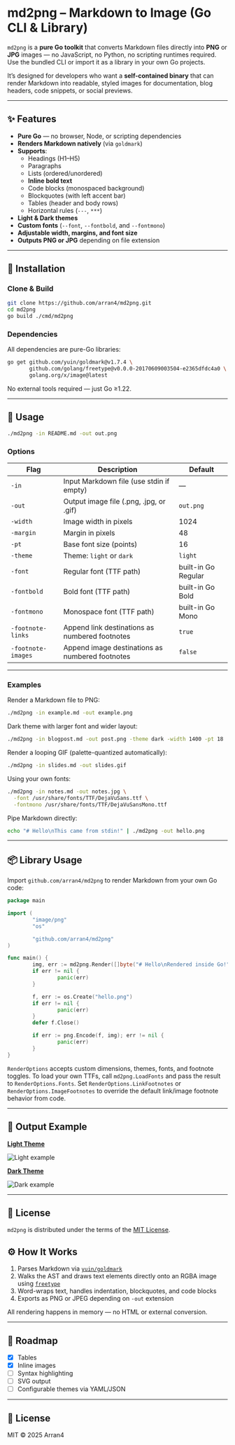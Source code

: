 # md2png – Markdown to Image (Go CLI & Library)

`md2png` is a **pure Go toolkit** that converts Markdown files directly into **PNG** or **JPG** images — no JavaScript, no Python, no scripting runtimes required. Use the bundled CLI or import it as a library in your own Go projects.

It’s designed for developers who want a **self-contained binary** that can render Markdown into readable, styled images for documentation, blog headers, code snippets, or social previews.

---

## ✨ Features

- **Pure Go** — no browser, Node, or scripting dependencies
- **Renders Markdown natively** (via `goldmark`)
- **Supports**:
    - Headings (H1–H5)
    - Paragraphs
    - Lists (ordered/unordered)
    - **Inline bold text**
    - Code blocks (monospaced background)
    - Blockquotes (with left accent bar)
    - Tables (header and body rows)
    - Horizontal rules (`---`, `***`)
- **Light & Dark themes**
- **Custom fonts** (`--font`, `--fontbold`, and `--fontmono`)
- **Adjustable width, margins, and font size**
- **Outputs PNG or JPG** depending on file extension

---

## 🧱 Installation

### Clone & Build

```bash
git clone https://github.com/arran4/md2png.git
cd md2png
go build ./cmd/md2png
```

### Dependencies

All dependencies are pure-Go libraries:

```bash
go get github.com/yuin/goldmark@v1.7.4 \
       github.com/golang/freetype@v0.0.0-20170609003504-e2365dfdc4a0 \
       golang.org/x/image@latest
```

No external tools required — just Go ≥1.22.

---

## 🚀 Usage

```bash
./md2png -in README.md -out out.png
```

### Options

| Flag | Description | Default |
|------|--------------|----------|
| `-in` | Input Markdown file (use stdin if empty) | — |
| `-out` | Output image file (.png, .jpg, or .gif) | `out.png` |
| `-width` | Image width in pixels | 1024 |
| `-margin` | Margin in pixels | 48 |
| `-pt` | Base font size (points) | 16 |
| `-theme` | Theme: `light` or `dark` | `light` |
| `-font` | Regular font (TTF path) | built-in Go Regular |
| `-fontbold` | Bold font (TTF path) | built-in Go Bold |
| `-fontmono` | Monospace font (TTF path) | built-in Go Mono |
| `-footnote-links` | Append link destinations as numbered footnotes | `true` |
| `-footnote-images` | Append image destinations as numbered footnotes | `false` |

---

### Examples

Render a Markdown file to PNG:

```bash
./md2png -in example.md -out example.png
```

Dark theme with larger font and wider layout:

```bash
./md2png -in blogpost.md -out post.png -theme dark -width 1400 -pt 18
```

Render a looping GIF (palette-quantized automatically):

```bash
./md2png -in slides.md -out slides.gif
```

Using your own fonts:

```bash
./md2png -in notes.md -out notes.jpg \
  -font /usr/share/fonts/TTF/DejaVuSans.ttf \
  -fontmono /usr/share/fonts/TTF/DejaVuSansMono.ttf
```

Pipe Markdown directly:

```bash
echo "# Hello\nThis came from stdin!" | ./md2png -out hello.png
```

---

## 📦 Library Usage

Import `github.com/arran4/md2png` to render Markdown from your own Go code:

```go
package main

import (
        "image/png"
        "os"

        "github.com/arran4/md2png"
)

func main() {
        img, err := md2png.Render([]byte("# Hello\nRendered inside Go!"), md2png.RenderOptions{})
        if err != nil {
                panic(err)
        }

        f, err := os.Create("hello.png")
        if err != nil {
                panic(err)
        }
        defer f.Close()

        if err := png.Encode(f, img); err != nil {
                panic(err)
        }
}
```

`RenderOptions` accepts custom dimensions, themes, fonts, and footnote toggles. To load your own TTFs, call `md2png.LoadFonts` and pass the result to `RenderOptions.Fonts`. Set `RenderOptions.LinkFootnotes` or `RenderOptions.ImageFootnotes` to override the default link/image footnote behavior from code.

---

## 🧩 Output Example

**[Light Theme](examples/light-example.png)**

![Light example](examples/light-example.png)

**[Dark Theme](examples/dark-example.png)**

![Dark example](examples/dark-example.png)

---

## 📄 License

`md2png` is distributed under the terms of the [MIT License](LICENSE).

## ⚙️ How It Works

1. Parses Markdown via [`yuin/goldmark`](https://github.com/yuin/goldmark)
2. Walks the AST and draws text elements directly onto an RGBA image using [`freetype`](https://pkg.go.dev/github.com/golang/freetype)
3. Word-wraps text, handles indentation, blockquotes, and code blocks
4. Exports as PNG or JPEG depending on `-out` extension

All rendering happens in memory — no HTML or external conversion.

---

## 🧠 Roadmap

- [x] Tables
- [x] Inline images
- [ ] Syntax highlighting
- [ ] SVG output
- [ ] Configurable themes via YAML/JSON

---

## 🪪 License

MIT © 2025 Arran4
